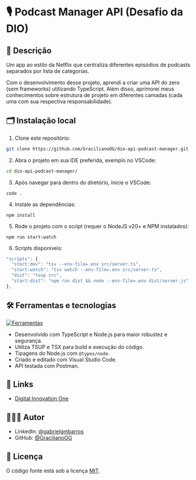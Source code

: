 # 🎙️ Podcast Manager API (Desafio da DIO)

## 📖 Descrição

Um app ao estilo da Netflix que centraliza diferentes episódios de podcasts separados por lista de categorias.

Com o desenvolvimento desse projeto, aprendi a criar uma API do zero (sem frameworks) utilizando TypeScript. Além disso, aprimorei meus conhecimentos sobre estrutura de projeto em diferentes camadas (cada uma com sua respectiva responsabilidade).

## 🗂️ Instalação local

1. Clone este repositório:

```bash
git clone https://github.com/GracilianoOG/dio-api-podcast-manager.git
```

2. Abra o projeto em sua IDE preferida, exemplo no VSCode:

```bash
cd dio-api-podcast-manager/
```

3. Após navegar para dentro do diretório, inicie o VSCode:

```base
code .
```

4. Instale as dependências:

```
npm install
```

5. Rode o projeto com o script (requer o NodeJS v20+ e NPM instalados):

```
npm run start:watch
```

6. Scripts disponíveis:

```js
"scripts": {
  "start:dev": "tsx --env-file=.env src/server.ts",
  "start:watch": "tsx watch --env-file=.env src/server.ts",
  "dist": "tsup src",
  "start:dist": "npm run dist && node --env-file=.env dist/server.js"
},
```

## 🛠️ Ferramentas e tecnologias

[![Ferramentas](https://skillicons.dev/icons?i=ts,js,nodejs,npm,vscode,postman)](https://skillicons.dev)

- Desenvolvido com TypeScript e Node.js para maior robustez e segurança.
- Utiliza TSUP e TSX para build e execução do código.
- Tipagens do Node.js com `@types/node`.
- Criado e editado com Visual Studio Code.
- API testada com Postman.

## 🔗 Links

- [Digital Innovation One](https://www.dio.me/)

## 🧑🏻‍💻 Autor

- LinkedIn: [@gabrielgmbarros](https://www.linkedin.com/in/gabrielgmbarros)
- GitHub: [@GracilianoOG](https://github.com/GracilianoOG)

## 📝 Licença

O código fonte está sob a licença [MIT](./LICENSE).
